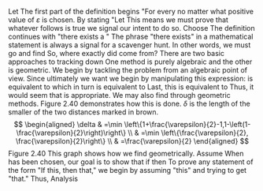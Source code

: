Let
The first part of the definition begins "For every no matter what positive value of $\varepsilon$ is chosen. By stating "Let
This means we must prove that whatever follows is true we signal our intent to do so.
Choose
The definition continues with "there exists a
" The phrase "there exists" in a mathematical statement is always a signal for a scavenger hunt. In other words, we must go and find So, where exactly did come from? There are two basic approaches to tracking down One method is purely algebraic and the other is geometric.
We begin by tackling the problem from an algebraic point of view. Since ultimately we want we begin by manipulating this expression: is equivalent to
which in turn is equivalent to
Last, this is equivalent to
Thus, it would seem that
is appropriate.
We may also find through geometric methods. Figure 2.40 demonstrates how this is done.
$\delta$ is the length of the smaller of the two distances marked in brown.
$$
\begin{aligned}
\delta & =\min \left\{1+\frac{\varepsilon}{2}-1,1-\left(1-\frac{\varepsilon}{2}\right)\right\} \\
& =\min \left\{\frac{\varepsilon}{2}, \frac{\varepsilon}{2}\right\} \\
& =\frac{\varepsilon}{2}
\end{aligned}
$$
Figure 2.40 This graph shows how we find
geometrically.
Assume
When has been chosen, our goal is to show that if
then
To prove any statement of the form "If this, then that," we begin by assuming "this" and trying to get "that."
Thus,
Analysis